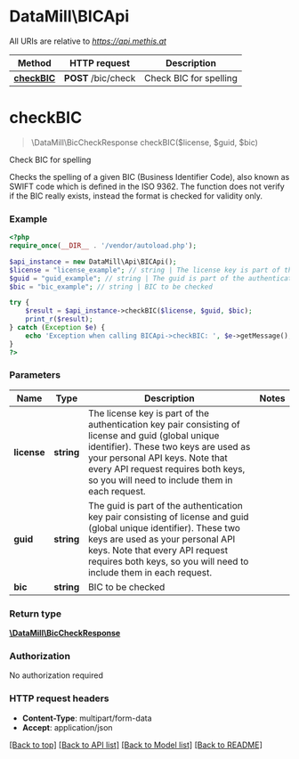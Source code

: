# DataMill\BICApi

All URIs are relative to *https://api.methis.at*

Method | HTTP request | Description
------------- | ------------- | -------------
[**checkBIC**](BICApi.md#checkBIC) | **POST** /bic/check | Check BIC for spelling


# **checkBIC**
> \DataMill\BicCheckResponse checkBIC($license, $guid, $bic)

Check BIC for spelling

Checks the spelling of a given BIC (Business Identifier Code), also known as SWIFT code which is defined in the ISO 9362. The function does not verify if the BIC really exists, instead the format is checked for validity only.

### Example
```php
<?php
require_once(__DIR__ . '/vendor/autoload.php');

$api_instance = new DataMill\Api\BICApi();
$license = "license_example"; // string | The license key is part of the authentication key pair consisting of license and guid (global unique identifier). These two keys are used as your personal API keys. Note that every API request requires both keys, so you will need to include them in each request.
$guid = "guid_example"; // string | The guid is part of the authentication key pair consisting of license and guid (global unique identifier). These two keys are used as your personal API keys. Note that every API request requires both keys, so you will need to include them in each request.
$bic = "bic_example"; // string | BIC to be checked

try {
    $result = $api_instance->checkBIC($license, $guid, $bic);
    print_r($result);
} catch (Exception $e) {
    echo 'Exception when calling BICApi->checkBIC: ', $e->getMessage(), PHP_EOL;
}
?>
```

### Parameters

Name | Type | Description  | Notes
------------- | ------------- | ------------- | -------------
 **license** | **string**| The license key is part of the authentication key pair consisting of license and guid (global unique identifier). These two keys are used as your personal API keys. Note that every API request requires both keys, so you will need to include them in each request. |
 **guid** | **string**| The guid is part of the authentication key pair consisting of license and guid (global unique identifier). These two keys are used as your personal API keys. Note that every API request requires both keys, so you will need to include them in each request. |
 **bic** | **string**| BIC to be checked |

### Return type

[**\DataMill\BicCheckResponse**](../Model/BicCheckResponse.md)

### Authorization

No authorization required

### HTTP request headers

 - **Content-Type**: multipart/form-data
 - **Accept**: application/json

[[Back to top]](#) [[Back to API list]](../../README.md#documentation-for-api-endpoints) [[Back to Model list]](../../README.md#documentation-for-models) [[Back to README]](../../README.md)

